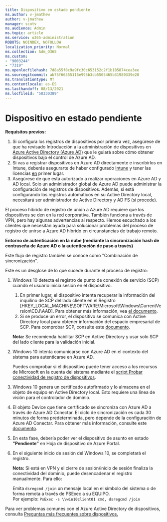 ```yaml
---
title: Dispositivo en estado pendiente
ms.author: v-jmathew
author: v-jmathew
manager: scotv
ms.audience: Admin
ms.topic: article
ms.service: o365-administration
ROBOTS: NOINDEX, NOFOLLOW
localization_priority: Normal
ms.collection: Adm_O365
ms.custom:
- "9003244"
- "7319"
ms.openlocfilehash: 7d8a55f8c9a9fc30c653152c2f1b185874cea3ee
ms.sourcegitcommit: ab75f66355116e995b3cb5505465b31989339e28
ms.translationtype: MT
ms.contentlocale: es-ES
ms.lasthandoff: 08/13/2021
ms.locfileid: "58330389"
---
```

# <a name="device-in-pending-state"></a>Dispositivo en estado pendiente

**Requisitos previos:**

1. Si configura los registros de dispositivos por primera vez, asegúrese de que ha revisado Introducción a la administración de dispositivos en [Azure Active Directory (Azure AD)](https://docs.microsoft.com/azure/active-directory/devices/overview?WT.mc_id=Portal-Microsoft_Azure_Support) que le guiará sobre cómo obtener dispositivos bajo el control de Azure AD.
2. Si vas a registrar dispositivos en Azure AD directamente e inscribirlos en Intune, deberás asegurarte de haber configurado [Intune](https://docs.microsoft.com/mem/intune/enrollment/device-enrollment?WT.mc_id=Portal-Microsoft_Azure_Support) y tener las licencias [en](https://docs.microsoft.com/mem/intune/fundamentals/licenses-assign?WT.mc_id=Portal-Microsoft_Azure_Support) primer lugar.
3. Asegúrese de que está autorizado a realizar operaciones en Azure AD y AD local. Solo un administrador global de Azure AD puede administrar la configuración de registros de dispositivos. Además, si está configurando los registros automáticos en su Active Directory local, necesitará ser administrador de Active Directory y AD FS (si procede).

El proceso híbrido de registro de unión a Azure AD requiere que los dispositivos se den en la red corporativa. También funciona a través de VPN, pero hay algunas advertencias al respecto. Hemos escuchado a los clientes que necesitan ayuda para solucionar problemas del proceso de registro de unirse a Azure AD híbrido en circunstancias de trabajo remoto.

**Entorno de autenticación en la nube (mediante la sincronización hash de contraseña de Azure AD o la autenticación de paso a través)**

Este flujo de registro también se conoce como "Combinación de sincronización".

Este es un desglose de lo que sucede durante el proceso de registro:

1. Windows 10 detecta el registro de punto de conexión de servicio (SCP) cuando el usuario inicia sesión en el dispositivo.

    1. En primer lugar, el dispositivo intenta recuperar la información del inquilino de SCP del lado cliente en el Registro [HKEY_LOCAL_MACHINE\SOFTWARE\Microsoft\Windows\CurrentVersion\CDJ\AAD]. Para obtener más información, vea [el documento](https://docs.microsoft.com/azure/active-directory/devices/hybrid-azuread-join-control).
    1. Si se produce un error, el dispositivo se comunica con Active Directory local para obtener información del espacio empresarial de SCP. Para comprobar SCP, consulte este [documento](https://docs.microsoft.com/azure/active-directory/devices/hybrid-azuread-join-manual#configure-a-service-connection-point).

    **Nota:** Se recomienda habilitar SCP en Active Directory y usar solo SCP del lado cliente para la validación inicial.

2. Windows 10 intenta comunicarse con Azure AD en el contexto del sistema para autenticarse en Azure AD.

    Puedes comprobar si el dispositivo puede tener acceso a los recursos de Microsoft en la cuenta del sistema mediante el [script Probar conectividad de registro de dispositivos](https://gallery.technet.microsoft.com/Test-Device-Registration-3dc944c0).

3. Windows 10 genera un certificado autofirmado y lo almacena en el objeto de equipo en Active Directory local. Esto requiere una línea de visión para el controlador de dominio.

4. El objeto Device que tiene certificado se sincroniza con Azure AD a través de Azure AD Conectar. El ciclo de sincronización es cada 30 minutos de forma predeterminada, pero depende de la configuración de Azure AD Conectar. Para obtener más información, consulte este [documento](https://docs.microsoft.com/azure/active-directory/hybrid/how-to-connect-sync-configure-filtering#organizational-unitbased-filtering).

5. En esta fase, debería poder ver el dispositivo de asunto en estado **"Pendiente"** en Hoja de dispositivo de Azure Portal.

6. En el siguiente inicio de sesión del Windows 10, se completará el registro.

    **Nota:** Si está en VPN y el cierre de sesión/inicio de sesión finaliza la conectividad del dominio, puede desencadenar el registro manualmente. Para ello:
    
    Emita `dsregcmd /join` un mensaje local en el símbolo del sistema o de forma remota a través de PSExec a su EQUIPO.\
    Por ejemplo: `PsExec -s \\win10client01 cmd, dsregcmd /join`

Para ver problemas comunes con el Azure Active Directory de dispositivos, consulta [Preguntas más frecuentes sobre dispositivos.](https://docs.microsoft.com/azure/active-directory/devices/faq)
